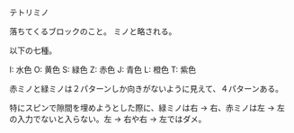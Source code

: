 テトリミノ

落ちてくるブロックのこと。
ミノと略される。

以下の七種。

I: 水色
O: 黄色
S: 緑色
Z: 赤色
J: 青色
L: 橙色
T: 紫色

赤ミノと緑ミノは２パターンしか向きがないように見えて、４パターンある。

特にスピンで隙間を埋めようとした際に、緑ミノは右 → 右、赤ミノは左 → 左の入力でないと入らない。左 → 右や右 → 左ではダメ。
